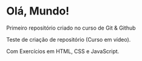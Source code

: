 # Olá, Mundo!
 Primeiro repositório criado no curso de Git & Github

Teste de criação de repositório (Curso em vídeo).

Com Exercícios em HTML, CSS e JavaScript.